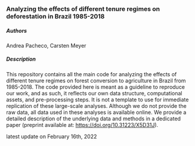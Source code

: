 ### Analyzing the effects of different tenure regimes on deforestation in Brazil 1985-2018

##### Authors
Andrea Pacheco, Carsten Meyer

##### Description
This repository contains all the main code for analyzing the effects of different tenure regimes on forest conversion to agriculture in Brazil from 1985-2018. 
The code provided here is meant as a guideline to reproduce our work, and as such, it reflects our own data structure, computational assets, and pre-processing steps. It is not a template to use for immediate replication of these large-scale analyses. Although we do not provide the raw data, all data used in these analyses is available online. We provide a detailed description of the underlying data and methods in a dedicated paper (preprint available at: https://doi.org/10.31223/X5D31J).

latest update on February 16th, 2022